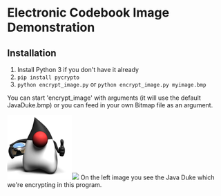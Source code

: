 # Electronic Codebook Image Demonstration

## Installation
1. Install Python 3 if you don't have it already
2. `pip install pycrypto`
3. `python encrypt_image.py` or `python encrypt_image.py myimage.bmp`

You can start 'encrypt_image' with arguments (it will use the default JavaDuke.bmp) or
you can feed in your own Bitmap file as an argument.

<img src='JavaDuke.bmp'><img src='ecb_enc.bmp'>
On the left image you see the Java Duke which we're encrypting in this program. 

